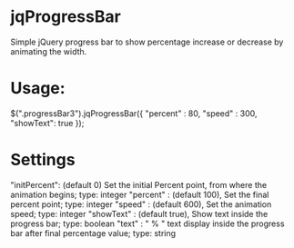 jqProgressBar
=============

Simple jQuery progress bar to show percentage increase or decrease by animating the width.


Usage:
=====

$(".progressBar3").jqProgressBar({
      "percent" : 80,
      "speed"   : 300,
      "showText": true
}); 

Settings
=======

"initPercent":  (default 0) Set the initial Percent point, from where the animation begins; type: integer
 "percent"    : (default 100), Set the final percent point; type: integer
 "speed"      : (default 600), Set the animation speed; type: integer
 "showText" : (default true), Show text inside the progress bar; type: boolean
 "text"       : "&nbsp;%&nbsp;" text display inside the progress bar after final percentage value; type: string
